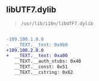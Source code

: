 ## libUTF7.dylib

> `/usr/lib/i18n/libUTF7.dylib`

```diff

-109.100.1.0.0
-  __TEXT.__text: 0x9b0
+109.100.2.0.0
+  __TEXT.__text: 0xa00
   __TEXT.__auth_stubs: 0x40
   __TEXT.__const: 0x51
   __TEXT.__cstring: 0x62

```
